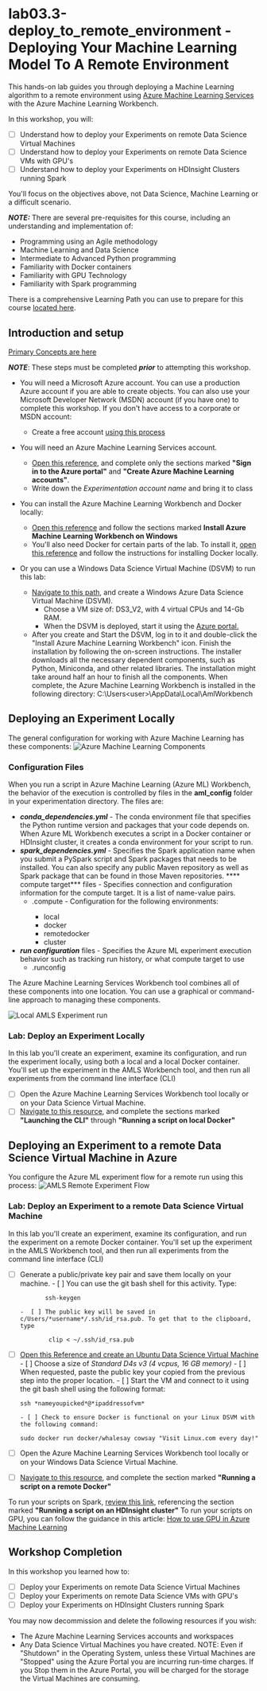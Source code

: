 # lab03.3-deploy_to_remote_environment - Deploying Your Machine Learning Model To A Remote Environment
This hands-on lab guides you through deploying a Machine Learning algorithm to a remote environment using [Azure Machine Learning Services](https://docs.microsoft.com/en-us/azure/machine-learning/preview/overview-what-is-azure-ml) with the Azure Machine Learning Workbench. 

In this workshop, you will:
- [ ] Understand how to deploy your Experiments on remote Data Science Virtual Machines 
- [ ] Understand how to deploy your Experiments on remote Data Science VMs with GPU's
- [ ] Understand how to deploy your Experiments on HDInsight Clusters running Spark

You'll focus on the objectives above, not Data Science, Machine Learning or a difficult scenario.  

***NOTE:*** There are several pre-requisites for this course, including an understanding and implementation of: 
  *  Programming using an Agile methodology
  *  Machine Learning and Data Science
  *  Intermediate to Advanced Python programming
  *  Familiarity with Docker containers 
  *  Familiarity with GPU Technology
  *  Familiarity with Spark programming

There is a comprehensive Learning Path you can use to prepare for this course [located here](https://github.com/Azure/learnAnalytics-CreatingSolutionswiththeTeamDataScienceProcess-/blob/master/Instructions/Learning%20Path%20-%20Creating%20Solutions%20with%20the%20Team%20Data%20Science%20Process.md).

## Introduction and setup 
[Primary Concepts are here](https://docs.microsoft.com/en-us/azure/machine-learning/preview/experimentation-service-configuration)

***NOTE***: These steps must be completed ***prior*** to attempting this workshop.

  *  You will need a Microsoft Azure account. You can use a production Azure account if you are able to create objects. You can also use your Microsoft Developer Network (MSDN) account (if you have one) to complete this workshop. If you don't have access to a corporate or MSDN account: 
       *  Create a free account [using this process](https://azure.microsoft.com/free/)
  *  You will need an Azure Machine Learning Services account. 
       *  [Open this reference](https://docs.microsoft.com/en-us/azure/machine-learning/preview/quickstart-installation), and complete only the sections marked **"Sign in to the Azure portal"** and **"Create Azure Machine Learning accounts"**. 
       *  Write down the *Experimentation account name* and bring it to class

  *  You can install the Azure Machine Learning Workbench and Docker locally:
        *  [Open this reference](https://docs.microsoft.com/en-us/azure/machine-learning/preview/quickstart-installation) and follow the sections marked **Install Azure Machine Learning Workbench on Windows**
        *  You'll also need Docker for certain parts of the lab. To install it, [open this reference](https://www.docker.com/docker-windows) and follow the instructions for installing Docker locally.

  *  Or you can use a Windows Data Science Virtual Machine (DSVM) to run this lab: 
        *  [Navigate to this path](https://azuremarketplace.microsoft.com/en-us/marketplace/apps/microsoft-ads.windows-data-science-vm), and create a Windows Azure Data Science Virtual Machine (DSVM). 
           *  Choose a VM size of: DS3_V2, with 4 virtual CPUs and 14-Gb RAM. 
           *  When the DSVM is deployed, start it using the [Azure portal.](https://portal.azure.com)
        *  After you create and Start the DSVM, log in to it and double-click the "Install Azure Machine Learning Workbench" icon. Finish the installation by following the on-screen instructions. The installer downloads all the necessary dependent components, such as Python, Miniconda, and other related libraries. The installation might take around half an hour to finish all the components. When complete, the Azure Machine Learning Workbench is installed in the following directory: C:\Users\<user>\AppData\Local\AmlWorkbench

## Deploying an Experiment Locally
The general configuration for working with Azure Machine Learning has these components:
![Azure Machine Learning Components](https://docs.microsoft.com/en-us/azure/machine-learning/preview/media/overview-general-concepts/hierarchy.png)

### Configuration Files

When you run a script in Azure Machine Learning (Azure ML) Workbench, the behavior of the execution is controlled by files in the **aml_config** folder in your experimentation directory. 
The files are: 
  * ***conda_dependencies.yml*** - The conda environment file that specifies the Python runtime version and packages that your code depends on. When Azure ML Workbench executes a script in a Docker container or HDInsight cluster, it creates a conda environment for your script to run. 
  * ***spark_dependencies.yml*** - Specifies the Spark application name when you submit a PySpark script and Spark packages that needs to be installed. You can also specify any public Maven repository as well as Spark package that can be found in those Maven repositories.
  **** compute target*** files - Specifies connection and configuration information for the compute target. It is a list of name-value pairs. 
      * <compute target name>.compute - Configuration for the following environments:
        *  local
        *  docker
        *  remotedocker
        *  cluster
  * ***run configuration*** files - Specifies the Azure ML experiment execution behavior such as tracking run history, or what compute target to use
    * <run configuration name>.runconfig

The Azure Machine Learning Services Workbench tool combines all of these components into one location. You can use a graphical or command-line approach to managing these components.  

![Local AMLS Experiment run](https://docs.microsoft.com/en-us/azure/machine-learning/preview/media/experimentation-service-configuration/local-native-run.png)

### Lab: Deploy an Experiment Locally
In this lab you'll create an experiment, examine its configuration, and run the experiment locally, using both a local and a local Docker container. You'll set up the experiment in the AMLS Workbench tool, and then run all experiments from the command line interface (CLI)
- [ ] Open the Azure Machine Learning Services Workbench tool locally or on your Data Science Virtual Machine. 
- [ ] [Navigate to this resource](https://docs.microsoft.com/en-us/azure/machine-learning/preview/experimentation-service-configuration), and complete the sections marked **"Launching the CLI"** through **"Running a script on local Docker"**

## Deploying an Experiment to a remote Data Science Virtual Machine in Azure
You configure the Azure ML experiment flow for a remote run using this process: 
![AMLS Remote Experiment Flow](https://docs.microsoft.com/en-us/azure/machine-learning/preview/media/experimentation-service-configuration/remote-vm-run.png)

### Lab: Deploy an Experiment to a remote Data Science Virtual Machine
In this lab you'll create an experiment, examine its configuration, and run the experiment on a remote Docker container. You'll set up the experiment in the AMLS Workbench tool, and then run all experiments from the command line interface (CLI)
- [ ] Generate a public/private key pair and save them locally on your machine. 
      -  [ ] You can use the git bash shell for this activity. Type:

             ssh-keygen 

      -  [ ] The public key will be saved in c/Users/*username*/.ssh/id_rsa.pub. To get that to the clipboard, type

              clip < ~/.ssh/id_rsa.pub

- [ ] [Open this Reference and create an Ubuntu Data Science Virtual Machine](https://docs.microsoft.com/en-us/azure/machine-learning/data-science-virtual-machine/dsvm-ubuntu-intro)
      - [ ] Choose a size of *Standard D4s v3 (4 vcpus, 16 GB memory)*
      - [ ] When requested, paste the public key your copied from the previous step into the proper location.
      - [ ] Start the VM and connect to it using the git bash shell using the following format:

      ssh *nameyoupicked*@*ipaddressofvm*

      - [ ] Check to ensure Docker is functional on your Linux DSVM with the following command:

      sudo docker run docker/whalesay cowsay "Visit Linux.com every day!"

- [ ] Open the Azure Machine Learning Services Workbench tool locally or on your Windows Data Science Virtual Machine. 
- [ ] [Navigate to this resource](https://docs.microsoft.com/en-us/azure/machine-learning/preview/experimentation-service-configuration), and complete the section marked **"Running a script on a remote Docker"**

To run your scripts on Spark, [review this link](https://docs.microsoft.com/en-us/azure/machine-learning/preview/experimentation-service-configuration), referencing the section marked **"Running a script on an HDInsight cluster"**
To run your scripts on GPU, you can follow the guidance in this article: [How to use GPU in Azure Machine Learning](https://docs.microsoft.com/en-us/azure/machine-learning/preview/how-to-use-gpu)

## Workshop Completion
In this workshop you learned how to:
- [ ] Deploy your Experiments on remote Data Science Virtual Machines 
- [ ] Deploy your Experiments on remote Data Science VMs with GPU's
- [ ] Deploy your Experiments on HDInsight Clusters running Spark

You may now decommission and delete the following resources if you wish:
  * The Azure Machine Learning Services accounts and workspaces
  * Any Data Science Virtual Machines you have created. NOTE: Even if "Shutdown" in the Operating System, unless these Virtual Machines are "Stopped" using the Azure Portal you are incurring run-time charges. If you Stop them in the Azure Portal, you will be charged for the storage the Virtual Machines are consuming. 
